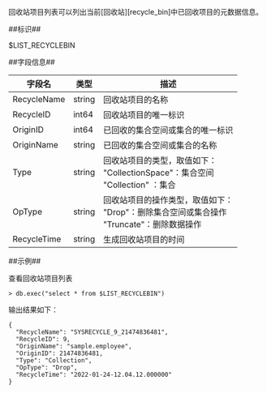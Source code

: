 
回收站项目列表可以列出当前[回收站][recycle_bin]中已回收项目的元数据信息。

##标识##

$LIST_RECYCLEBIN

##字段信息##

| 字段名          | 类型       | 描述 |
| --------------- | ---------- | ---- |
| RecycleName     | string     | 回收站项目的名称 |
| RecycleID       | int64      | 回收站项目的唯一标识 |
| OriginID        | int64      | 已回收的集合空间或集合的唯一标识   |
| OriginName      | string     | 已回收的集合空间或集合的名称 |
| Type            | string     | 回收站项目的类型，取值如下：<br>"CollectionSpace"：集合空间<br>"Collection" ：集合 |
| OpType          | string     | 回收站项目的操作类型，取值如下：<br>"Drop"：删除集合空间或集合操作<br>"Truncate"：删除数据操作 |
| RecycleTime     | string     | 生成回收站项目的时间 |

##示例##

查看回收站项目列表

```lang-javascript
> db.exec("select * from $LIST_RECYCLEBIN")
```

输出结果如下：

```lang-json
{
  "RecycleName": "SYSRECYCLE_9_21474836481",
  "RecycleID": 9,
  "OriginName": "sample.employee",
  "OriginID": 21474836481,
  "Type": "Collection",
  "OpType": "Drop",
  "RecycleTime": "2022-01-24-12.04.12.000000"
}
```


[^_^]:
    本文使用的所有引用及链接
[recycle_bin]:manual/Distributed_Engine/Maintainance/recycle_bin.md